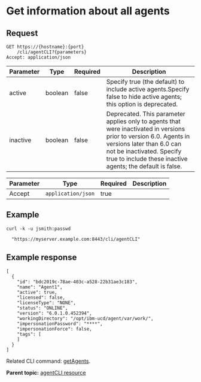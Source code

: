 # Get information about all agents

## Request

```
GET https://{hostname}:{port}
    /cli/agentCLI?{parameters}
Accept: application/json

```

|Parameter|Type|Required|Description|
|---------|----|--------|-----------|
|active|boolean|false|Specify true \(the default\) to include active agents.Specify false to hide active agents; this option is deprecated.|
|inactive|boolean|false|Deprecated. This parameter applies only to agents that were inactivated in versions prior to version 6.0. Agents in versions later than 6.0 can not be inactivated. Specify true to include these inactive agents; the default is false.|

|Parameter|Type|Required|Description|
|---------|----|--------|-----------|
|Accept|`application/json`|true| |

## Example

```
curl -k -u jsmith:passwd 
   
  "https://myserver.example.com:8443/cli/agentCLI"
```

## Example response

```
[
  {
    "id": "bdc2019c-78ae-403c-a528-22b31ae3c183",
    "name": "Agent1",
    "active": true,
    "licensed": false,
    "licenseType": "NONE",
    "status": "ONLINE",
    "version": "6.0.1.0.452394",
    "workingDirectory": "/opt/ibm-ucd/agent/var/work/",
    "impersonationPassword": "****",
    "impersonationForce": false,
    "tags": [
    ]
  }
]
```

Related CLI command: [getAgents](udclient_getagents.md).

**Parent topic:** [agentCLI resource](../../com.ibm.udeploy.api.doc/topics/rest_cli_agentcli.md)

